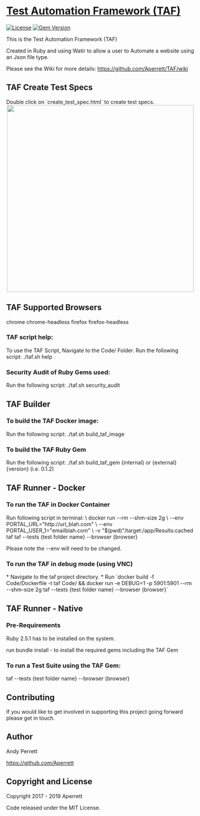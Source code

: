 # [Test Automation Framework (TAF)](https://github.com/Aperrett/TAF)
[![License](https://img.shields.io/github/license/mashape/apistatus.svg)](https://opensource.org/licenses/MIT) [![Gem Version](https://badge.fury.io/rb/taf.svg)](https://badge.fury.io/rb/taf)

This is the Test Automation Framework (TAF)

Created in Ruby and using Watir to allow a user to Automate a website using an Json file type.

Please see the Wiki for more details: https://github.com/Aperrett/TAF/wiki

<h2>TAF Create Test Specs </h2>
Double click on `create_test_spec.html` to create test specs.


<div align="center">
    <img src="https://user-images.githubusercontent.com/32389685/57616562-5d18ae00-7576-11e9-9999-84af21586735.png" width="500px"</img> 
</div>

<h2>TAF Supported Browsers </h2>
chrome
chrome-headless
firefox
firefox-headless

<h3>TAF script help: </h3>
To use the TAF Script, Navigate to the Code/ Folder.
Run the following script: 
./taf.sh help

<h3>Security Audit of Ruby Gems used: </h3>
Run the following script: 
./taf.sh security_audit

<h2>TAF Builder</h2> 
<h3>To build the TAF Docker image:</h3>
Run the following script: 
./taf.sh build_taf_image

<h3>To build the TAF Ruby Gem</h3>
Run the following script: 
./taf.sh build_taf_gem {internal} or {external} {version} (i.e. 0.1.2)

<h2>TAF Runner - Docker</h2>
<h3>To run the TAF in Docker Container</h3>
Run following script in terminal: \
docker run --rm --shm-size 2g \
--env PORTAL_URL="http://url_blah.com" \
--env PORTAL_USER_1="emailblah.com" \
-v "$(pwd)"/target:/app/Results:cached taf taf --tests {test folder name} --browser {browser}

Please note the --env will need to be changed.

<h3>To run the TAF in debug mode (using VNC)</h3>
* Navigate to the taf project directory.
* Run `docker build -f Code/Dockerfile -t taf Code/ && docker run -e DEBUG=1 -p 5901:5901 --rm --shm-size 2g taf --tests {test folder name} --browser {browser}`

<h2>TAF Runner - Native</h2>
<h3>Pre-Requirements</h3>
Ruby 2.5.1 has to be installed on the system.

run bundle install - to install the required gems including the TAF Gem

<h3>To run a Test Suite using the TAF Gem:</h3>
taf --tests {test folder name} --browser {browser}

<h2>Contributing</h2>

If you would like to get involved in supporting this project going forward please get in touch.

<h2>Author</h2>

Andy Perrett

https://github.com/Aperrett


<h2>Copyright and License</h2>

Copyright 2017 - 2019 Aperrett

Code released under the MIT License.

